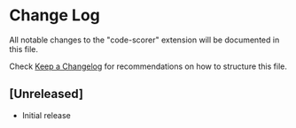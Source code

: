 # Change Log

All notable changes to the "code-scorer" extension will be documented in this file.

Check [Keep a Changelog](http://keepachangelog.com/) for recommendations on how to structure this file.

## [Unreleased]

- Initial release